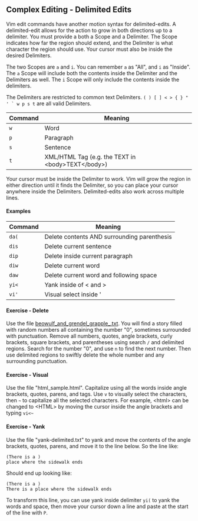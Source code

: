 Complex Editing - Delimited Edits
---------------------------------

Vim edit commands have another motion syntax for delimited-edits. A
delimited-edit allows for the action to grow in both directions up to a
delimiter. You must provide a both a Scope and a Delimiter. The Scope indicates
how far the region should extend, and the Delimiter is what character the region
should use. Your cursor must also be inside the desired Delimiters.

The two Scopes are `a` and `i`. You can remember `a` as "All", and `i` as
"Inside". The `a` Scope will include both the contents inside the Delimiter and
the Delimiters as well. The `i` Scope will only include the contents inside the
delimiters.

The Delimiters are restricted to common text Delimiters. `` ( ) [ ] < > { } " ' ` w p s t `` are all valid Delimiters.

| Command | Meaning  |
|-----|---------------------------------------------------------------|
| `w` | Word                                                          |
| `p` | Paragraph                                                     |
| `s` | Sentence                                                      |
| `t` | XML/HTML Tag (e.g. the TEXT in &lt;body&gt;TEXT&lt;/body&gt;) |

Your cursor must be inside the Delimiter to work. Vim will grow the region in
either direction until it finds the Delimiter, so you can place your cursor
anywhere inside the Delimiters. Delimited-edits also work across multiple lines.

#### Examples

| Command | Meaning                                     |
|---------|---------------------------------------------|
| `da(`   | Delete contents AND surrounding parenthesis |
| `dis`   | Delete current sentence                     |
| `dip`   | Delete inside current paragraph             |
| `diw`   | Delete current word                         |
| `daw`   | Delete current word and following space     |
| `yi<`   | Yank inside of &lt; and &gt;                |
| `vi'`   | Visual select inside '                      |

#### Exercise - Delete

Use the file [beowulf\_and\_grendel\_grapple\_.txt](region/beowulf\_and\_grendel\_grapple\_.txt). You will find a
story filled with random numbers all containing the number "0", sometimes
surrounded with punctuation. Remove all numbers, quotes, angle brackets, curly
brackets, square brackets, and parentheses using search `/` and delimited
regions. Search for the number "0", and use `n` to find the next number. Then
use delimited regions to swiftly delete the whole number and any surrounding
punctuation.

#### Exercise - Visual

Use the file "html\_sample.html". Capitalize using all the words inside angle
brackets, quotes, parens, and tags. Use `v` to visually select the characters,
then `~` to capitalize all the selected characters. For example, &lt;html&gt;
can be changed to &lt;HTML&gt; by moving the cursor inside the angle brackets
and typing `vi<~`

#### Exercise - Yank

Use the file "yank-delimited.txt" to yank and move the contents of the angle
brackets, quotes, parens, and move it to the line below. So the line like:

    (There is a )
    place where the sidewalk ends

Should end up looking like:

    (There is a )
    There is a place where the sidewalk ends

To transform this line, you can use yank inside delimiter `yi(` to yank the
words and space, then move your cursor down a line and paste at the start of the
line with `P`.
